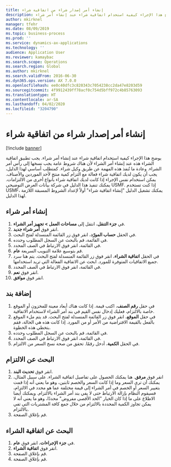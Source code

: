 ```yaml
---
title: إنشاء أمر إصدار شراء من اتفاقية شراء
description: يوضح هذا الإجراء كيفية استخدام اتفاقية شراء عند إنشاء أمر شراء.
author: mkirknel
manager: tfehr
ms.date: 08/09/2019
ms.topic: business-process
ms.prod: ''
ms.service: dynamics-ax-applications
ms.technology: ''
audience: Application User
ms.reviewer: kamaybac
ms.search.scope: Operations
ms.search.region: Global
ms.author: mkirknel
ms.search.validFrom: 2016-06-30
ms.dyn365.ops.version: AX 7.0.0
ms.openlocfilehash: ee0c40dfc3c820343c7054238cc2da47e8203d59
ms.sourcegitcommit: 4f9912439ff78acf0c754d5bff972c4b85763093
ms.translationtype: HT
ms.contentlocale: ar-SA
ms.lasthandoff: 04/02/2020
ms.locfileid: "3204790"
---
```

# <a name="create-a-purchase-release-order-from-a-purchase-agreement"></a>إنشاء أمر إصدار شراء من اتفاقية شراء

[!include [banner](../../includes/banner.md)]

يوضح هذا الإجراء كيفية استخدام اتفاقية شراء عند إنشاء أمر شراء. يجب تطبيق اتفاقية الشراء هذه عند إنشاء أمر الشراء لأن هناك شروط عامة يجب نسخها إلى رأس أمر الشراء. وعادة ما تُنفذ هذه المهمة عن طريق وكيل شراء. كمتطلب أساسي لهذا الدليل، يجب أن يكون لديك اتفاقية شراء فعالة مع التزام كمية منتج لأحد الموردين والأصناف. يمكن استخدام نفس الإجراء إذا كانت لديك اتفاقية شراء بأنواع أخرى من الالتزامات. يمكنك تنفيذ هذا الدليل في شركة بيانات العرض التوضيحي USMF. إذا كنت تستخدم USMF، يمكنك تشغيل الدليل "إنشاء اتفاقية شراء" أولاً لإعداد الشروط المسبقة اللازمة لهذا الدليل.


## <a name="create-a-purchase-order"></a>إنشاء أمر شراء
1. في **جزء التنقل**، انتقل إلى **مساحات العمل > تجهيز أمر الشراء‬**. 
2. انقر فوق **أمر شراء جديد**.
3. في الحقل **حساب المورّد‬**، انقر فوق زر القائمة المنسدلة لفتح البحث.
4. في القائمة، قم بالبحث عن السجل المطلوب وحدده.
5. في القائمة، انقر فوق الارتباط في الصف المحدد.
6. قم بتوسيع علامة التبويب السريعة **عام**.
7. في الحقل **اتفاقية الشراء**، انقر فوق زر القائمة المنسدلة لفتح البحث. يتم هنا سرد جميع الاتفاقيات المتوفرة للمورد. ابحث عن الاتفاقية الفعالة التي تريد استخدامها.  
8. في القائمة، انقر فوق الارتباط في الصف المحدد.
9. انقر فوق **نعم**.
10. انقر فوق **موافق**.

## <a name="add-a-line"></a>إضافة بند
1. في حقل **رقم الصنف**، اكتب قيمة. إذا كانت هناك أبعاد معينة للمخزون أو الموقع خاصة بالالتزام، فعليك إدخال نفس القيم في بند أمر الشراء لاستخدام الاتفاقية.  
2. في حقل **الموقع**، انقر فوق زر القائمة المنسدلة لفتح البحث. قد يتم ملء الموقع بالفعل بالقيمة الافتراضية من الأمر أو من المورد. إذا كانت هذه هي الحالة، فقم بتخطي هذه الخطوة.  
3. في القائمة، قم بالبحث عن السجل المطلوب وحدده.
4. في القائمة، انقر فوق الارتباط في الصف المحدد.
5. في الحقل **الكمية**، أدخل رقمًا. تحقق من صحة نسخ السعر من الالتزام.  

## <a name="look-up-the-commitment"></a>البحث عن الالتزام
1. انقر فوق **تحديث البند**.
2. انقر فوق **مرفق‬**. هنا يمكنك الحصول على تفاصيل اتفاقية الشراء. على سبيل المثال، يمكنك أن ترى السعر وما إذا كانت السعر والخصم ثابتين، وهو ما يعني أنه إذا قمت بتغيير السعر أو الخصم في أمر الشراء إلى قيمة مختلفة عما هو محدد في الالتزام، فسيقوم النظام بإزالة الارتباط حتى لا يفي بند أمر الشراء بالالتزام. ويمكنك أيضا الاطلاع على ما إذا كان الخيار "الحد الأقصى مفروض" محددًا، وهو ما يعني أنه لا يمكن تجاوز الكمية المحددة بالالتزام من خلال جمع كافة المشتريات التي تفي بالالتزام.  
3. قم بإغلاق الصفحة.

## <a name="look-up-the-purchase-agreement"></a>البحث عن اتفاقية الشراء
1. في **جزء الإجراءات**، انقر فوق **عام**.
2. انقر فوق **اتفاقية الشراء**.
3. قم بإغلاق الصفحة.
4. قم بإغلاق الصفحة.

